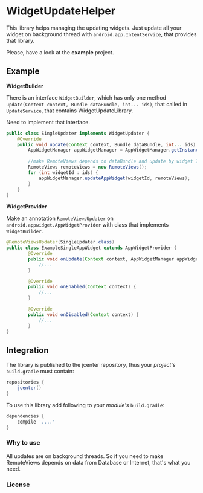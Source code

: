 # WidgetUpdateHelper

This library helps managing the updating widgets. Just update all your widget on background thread with `android.app.IntentService`, that provides that library.

Please, have a look at the **example** project.

## Example

**WidgetBuilder**

There is an interface `WidgetBuilder`, which has only one method `update(Context context, Bundle dataBundle, int... ids)`, that called in `UpdateService`, that contains WidgetUpdateLibrary. 

Need to implement that interface.
```java
public class SingleUpdater implements WidgetUpdater {
    @Override
    public void update(Context context, Bundle dataBundle, int... ids) {
        AppWidgetManager appWidgetManager = AppWidgetManager.getInstance(context);
       
        //make RemoteViews depends on dataBundle and update by widget ID
        RemoteViews remoteViews = new RemoteViews();
        for (int widgetId : ids) {
            appWidgetManager.updateAppWidget(widgetId, remoteViews);
        }
    }
}
```

**WidgetProvider**

Make an annotation `RemoteViewsUpdater` on `android.appwidget.AppWidgetProvider` with class that implements `WidgetBuilder`.

```java
@RemoteViewsUpdater(SingleUpdater.class)
public class ExampleSingleAppWidget extends AppWidgetProvider {
        @Override
        public void onUpdate(Context context, AppWidgetManager appWidgetManager, int[] appWidgetIds) {
            //...
        }

        @Override
        public void onEnabled(Context context) {
            //...
        }

        @Override
        public void onDisabled(Context context) {
            //...
        }
}
```


## Integration
The library is published to the jcenter repository, thus your *project's* `build.gradle` must contain:

```groovy
repositories {
    jcenter()
}
```

To use this library add following to your *module's* `build.gradle`:

```groovy
dependencies {
    compile '....'
}
```

### Why to use
All updates are on background threads. So if you need to make RemoteViews depends on data from Database or Internet, that's what you need.

### License
```Text

```
